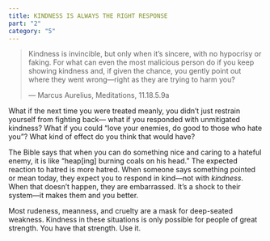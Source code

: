 ```yaml
---
title: KINDNESS IS ALWAYS THE RIGHT RESPONSE
part: "2"
category: "5"
---
```


> Kindness is invincible, but only when it’s sincere, with no hypocrisy or faking. For what can even the most malicious person do if you keep showing kindness and, if given the chance, you gently point out where they went wrong—right as they are trying to harm you?
>
> — Marcus Aurelius, Meditations, 11.18.5.9a

What if the next time you were treated meanly, you didn’t just restrain yourself from fighting back— what if you responded with unmitigated kindness? What if you could “love your enemies, do good to those who hate you”? What kind of effect do you think that would have?

The Bible says that when you can do something nice and caring to a hateful enemy, it is like “heap[ing] burning coals on his head.” The expected reaction to hatred is more hatred. When someone says something pointed or mean today, they expect you to respond in kind—not with _kindness_. When that doesn’t happen, they are embarrassed. It’s a shock to their system—it makes them and you better.

Most rudeness, meanness, and cruelty are a mask for deep-seated weakness. Kindness in these situations is only possible for people of great strength. You have that strength. Use it.

